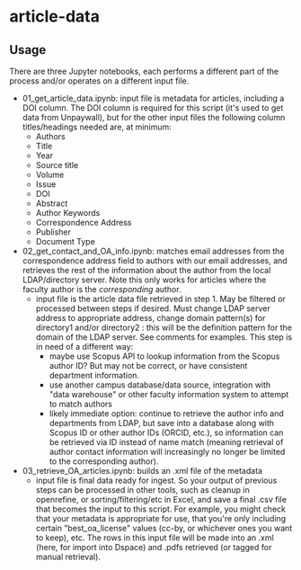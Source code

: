 # article-data

## Usage
There are three Jupyter notebooks, each performs a different part of the process and/or operates on a different input file.

- 01_get_article_data.ipynb: input file is metadata for articles, including a DOI column. The DOI column is required for this script (it's used to get data from Unpaywall), but for the other input files the following column titles/headings needed are, at minimum: 
  - Authors	
  - Title	
  - Year	
  - Source title	
  - Volume	
  - Issue	
  - DOI	
  - Abstract	
  - Author Keywords	
  - Correspondence Address	
  - Publisher	
  - Document Type
- 02_get_contact_and_OA_info.ipynb: matches email addresses from the correspondence address field to authors with our email addresses, and retrieves the rest of the information about the author from the local LDAP/directory server. Note this only works for articles where the faculty author is the *corresponding* author.
  - input file is the article data file retrieved in step 1. May be filtered or processed between steps if desired. Must change LDAP server address to appropriate address, change domain pattern(s) for directory1 and/or directory2 : this will be the definition pattern for the domain of the LDAP server. See comments for examples. This step is in need of a different way: 
    - maybe use Scopus API to lookup information from the Scopus author ID? But may not be correct, or have consistent department information.
    - use another campus database/data source, integration with "data warehouse" or other faculty information system to attempt to match authors
    - likely immediate option: continue to retrieve the author info and departments from LDAP, but save into a database along with Scopus ID or other author IDs (ORCID, etc.), so information can be retrieved via ID instead of name match (meaning retrieval of author contact information will increasingly no longer be limited to the corresponding author).
- 03_retrieve_OA_articles.ipynb: builds an .xml file of the metadata
  - input file is final data ready for ingest. So your output of previous steps can be processed in other tools, such as cleanup in openrefine, or sorting/filtering/etc in Excel, and save a final .csv file that becomes the input to this script. For example, you might check that your metadata is appropriate for use, that you're only including certain "best_oa_license" values (cc-by, or whichever ones you want to keep), etc. The rows in this input file will be made into an .xml (here, for import into Dspace) and .pdfs retrieved (or tagged for manual retrieval).
